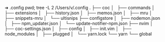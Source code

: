 ➜  .config pwd; tree -L 2
/Users/v/.config
.
├── coc
│   ├── commands
│   ├── extensions
│   ├── history.json
│   ├── memos.json
│   ├── mru
│   ├── snippets-mru
│   └── ultisnips
├── configstore
│   ├── nodemon.json
│   ├── npm_updater.json
│   └── update-notifier-npm.json
├── nvim
│   ├── coc-settings.json
│   ├── config
│   ├── init.vim
│   ├── node_modules
│   ├── plugged
│   └── yarn.lock
└── yarn
    └── global

